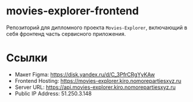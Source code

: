 # movies-explorer-frontend
Репозиторий для дипломного проекта `Movies-Explorer`, включающий в себя фронтенд часть сервисного приложения.
  
# Ссылки
  * Макет Figma: https://disk.yandex.ru/d/C_3PfrCRgYyKAw
  * Frontend Hosting: https://movies-explorer.kiro.nomorepartiesxyz.ru
  * Server URL: https://api.movies-explorer.kiro.nomorepartiesxyz.ru
  * Public IP Address: 51.250.3.148
